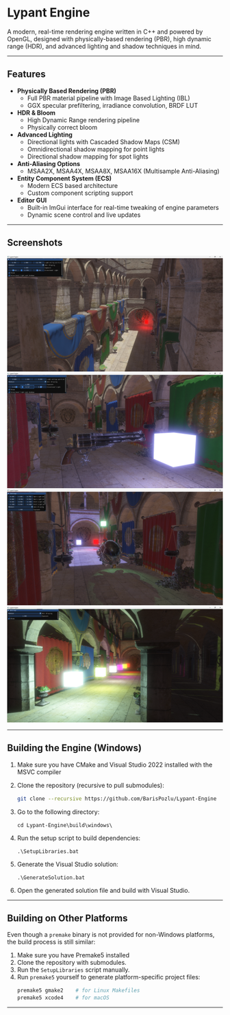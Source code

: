 # Lypant Engine

A modern, real-time rendering engine written in C++ and powered by OpenGL, designed with physically-based rendering (PBR), high dynamic range (HDR), and advanced lighting and shadow techniques in mind.

---

## Features

- **Physically Based Rendering (PBR)**
  - Full PBR material pipeline with Image Based Lighting (IBL)
  - GGX specular prefiltering, irradiance convolution, BRDF LUT
- **HDR & Bloom**
  - High Dynamic Range rendering pipeline
  - Physically correct bloom
- **Advanced Lighting**
  - Directional lights with Cascaded Shadow Maps (CSM)
  - Omnidirectional shadow mapping for point lights
  - Directional shadow mapping for spot lights
- **Anti-Aliasing Options**
  - MSAA2X, MSAA4X, MSAA8X, MSAA16X (Multisample Anti-Aliasing)
- **Entity Component System (ECS)**
  - Modern ECS based architecture
  - Custom component scripting support
- **Editor GUI**
  - Built-in ImGui interface for real-time tweaking of engine parameters
  - Dynamic scene control and live updates

---

## Screenshots

![Scene 1](assets/screenshots/scene1.png)
![Scene 2](assets/screenshots/scene2.png)
![Scene 3](assets/screenshots/scene3.png)
![Scene 4](assets/screenshots/scene4.png)

---

## Building the Engine (Windows)

1. Make sure you have CMake and Visual Studio 2022 installed with the MSVC compiler
   
2. Clone the repository (recursive to pull submodules):
   ```bash
   git clone --recursive https://github.com/BarisPozlu/Lypant-Engine
   ```

3. Go to the following directory:
   ```
   cd Lypant-Engine\build\windows\
   ```

4. Run the setup script to build dependencies:
   ```
   .\SetupLibraries.bat
   ```

5. Generate the Visual Studio solution:
   ```
   .\GenerateSolution.bat
   ```

6. Open the generated solution file and build with Visual Studio.

---

## Building on Other Platforms

Even though a `premake` binary is not provided for non-Windows platforms, the build process is still similar:

1. Make sure you have Premake5 installed
2. Clone the repository with submodules.
3. Run the `SetupLibraries` script manually.
4. Run `premake5` yourself to generate platform-specific project files:
   ```bash
   premake5 gmake2    # for Linux Makefiles
   premake5 xcode4    # for macOS
   ```

---
